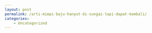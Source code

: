```yaml
---
layout: post
permalink: /arti-mimpi-baju-hanyut-di-sungai-tapi-dapat-kembali/
categories:
    - Uncategorized
---
```


